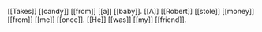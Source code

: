 [[Takes]] [[candy]] [[from]] [[a]] [[baby]]. [[A]] [[Robert]] [[stole]] [[money]] [[from]] [[me]] [[once]]. [[He]] [[was]] [[my]] [[friend]].